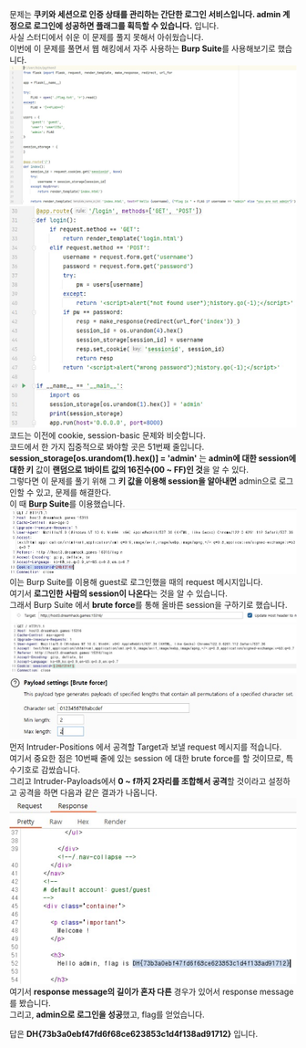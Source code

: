 문제는 **쿠키와 세션으로 인증 상태를 관리하는 간단한 로그인 서비스입니다. admin 계정으로 로그인에 성공하면 플래그를 획득할 수 있습니다.** 입니다.  
사실 스터디에서 쉬운 이 문제를 풀지 못해서 아쉬웠습니다.  
이번에 이 문제를 풀면서 웹 해킹에서 자주 사용하는 **Burp Suite**를 사용해보기로 했습니다.  
<img src="1.jpg"> <img src="2.jpg">  
코드는 이전에 cookie, session-basic 문제와 비슷합니다.  
코드에서 한 가지 집중적으로 봐야할 곳은 51번째 줄입니다.  
**session_storage[os.urandom(1).hex()] = 'admin'** 는 **admin에 대한 session에 대한 키** 값이 **랜덤으로 1바이트 값의 16진수(00 ~ FF)인 것**을 알 수 있다.  
그렇다면 이 문제를 풀기 위해 그 **키 값을 이용해 session을 알아내면** admin으로 로그인할 수 있고, 문제를 해결한다.  
이 때 **Burp Suite**를 이용했습니다.  
<img src="3.jpg">  
이는 Burp Suite를 이용해 guest로 로그인했을 때의 request 메시지입니다.  
여기서 **로그인한 사람의 session이 나온다**는 것을 알 수 있습니다.  
그래서 Burp Suite 에서 **brute force**를 통해 올바른 session을 구하기로 했습니다.  
<img src="4.jpg"> <img src="5.jpg">  
먼저 Intruder-Positions 에서 공격할 Target과 보낼 request 메시지를 적습니다.  
여기서 중요한 점은 10번째 줄에 있는 session 에 대한 brute force를 할 것이므로, 특수기호로 감쌌습니다.  
그리고 Intruder-Payloads에서 **0 ~ f까지 2자리를 조합해서 공격**할 것이라고 설정하고 공격을 하면 다음과 같은 결과가 나옵니다.  
<img src="7.jpg">  
여기서 **response message의 길이가 혼자 다른** 경우가 있어서 response message를 봤습니다.  
그리고, **admin으로 로그인을 성공**했고, flag를 얻었습니다.  

답은 **DH{73b3a0ebf47fd6f68ce623853c1d4f138ad91712}** 입니다.
